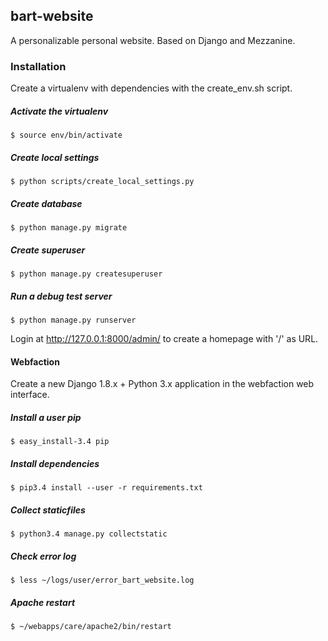 ## bart-website

A personalizable personal website. 
Based on Django and Mezzanine. 
 
### Installation

Create a virtualenv with dependencies with the create_env.sh script.

##### Activate the virtualenv
```
$ source env/bin/activate
```

##### Create local settings
``` 
$ python scripts/create_local_settings.py 
```

##### Create database
``` 
$ python manage.py migrate 
```

##### Create superuser
``` 
$ python manage.py createsuperuser
```

##### Run a debug test server
``` 
$ python manage.py runserver
```

Login at http://127.0.0.1:8000/admin/ to create a homepage with '/' as URL.


#### Webfaction

Create a new Django 1.8.x + Python 3.x application in the webfaction web interface.


##### Install a user pip
```
$ easy_install-3.4 pip
```

##### Install dependencies
```
$ pip3.4 install --user -r requirements.txt 
```

##### Collect staticfiles
```
$ python3.4 manage.py collectstatic
```

##### Check error log
```
$ less ~/logs/user/error_bart_website.log
```

##### Apache restart
```
$ ~/webapps/care/apache2/bin/restart
```
